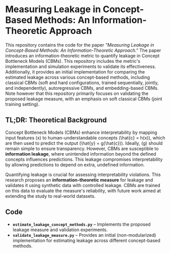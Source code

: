 # Measuring Leakage in Concept-Based Methods: An Information-Theoretic Approach

This repository contains the code for the paper _"Measuring Leakage in Concept-Based Methods: An Information-Theoretic Approach."_ The paper introduces an information-theoretic metric to quantify leakage in Concept Bottleneck Models (CBMs). This repository includes the metric's implementation and simulation experiments to validate its effectiveness. Additionally, it provides an initial implementation for comparing the estimated leakage across various concept-based methods, including classical CBMs (soft and hard configurations, trained sequentially, jointly, and independently), autoregressive CBMs, and embedding-based CBMs. Note however that this repository primarily focuses on validating the proposed leakage measure, with an emphasis on soft classical CBMs (joint training setting).

## TL;DR: Theoretical Background

Concept Bottleneck Models (CBMs) enhance interpretability by mapping input features \(x\) to human-understandable concepts \(\hat{c} = h(x)\), which are then used to predict the output \(\hat{y} = g(\hat{c})\). Ideally, \(g\) should remain simple to ensure transparency. However, CBMs are susceptible to **information leakage**, where unintended information beyond the defined concepts influences predictions. This leakage compromises interpretability by allowing predictions to depend on extra, undefined information.

Quantifying leakage is crucial for assessing interpretability violations. This research proposes an **information-theoretic measure** for leakage and validates it using synthetic data with controlled leakage. CBMs are trained on this data to evaluate the measure's reliability, with future work aimed at extending the study to real-world datasets.

## Code

- **`estimate_leakage_concept_methods.py`** – Implements the proposed leakage measure and validation experiments.
- **`validate_leakage_measure.py`** – Provides an initial (non-modularized) implementation for estimating leakage across different concept-based methods.
